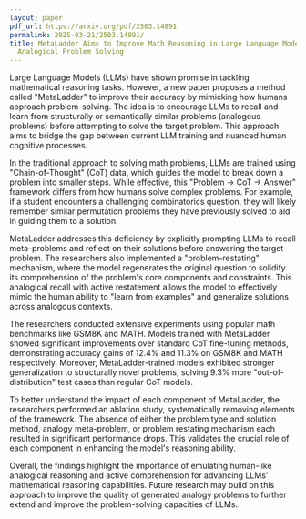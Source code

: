 ```yaml
---
layout: paper
pdf_url: https://arxiv.org/pdf/2503.14891
permalink: 2025-03-21/2503.14891/
title: MetaLadder Aims to Improve Math Reasoning in Large Language Models through
  Analogical Problem Solving
---
```




Large Language Models (LLMs) have shown promise in tackling mathematical reasoning tasks. However, a new paper proposes a method called "MetaLadder" to improve their accuracy by mimicking how humans approach problem-solving. The idea is to encourage LLMs to recall and learn from structurally or semantically similar problems (analogous problems) before attempting to solve the target problem. This approach aims to bridge the gap between current LLM training and nuanced human cognitive processes.

In the traditional approach to solving math problems, LLMs are trained using "Chain-of-Thought" (CoT) data, which guides the model to break down a problem into smaller steps.  While effective, this "Problem -> CoT -> Answer" framework differs from how humans solve complex problems.  For example, if a student encounters a challenging combinatorics question, they will likely remember similar permutation problems they have previously solved to aid in guiding them to a solution.

MetaLadder addresses this deficiency by explicitly prompting LLMs to recall meta-problems and reflect on their solutions before answering the target problem. The researchers also implemented a "problem-restating" mechanism, where the model regenerates the original question to solidify its comprehension of the problem's core components and constraints. This analogical recall with active restatement allows the model to effectively mimic the human ability to "learn from examples" and generalize solutions across analogous contexts.

The researchers conducted extensive experiments using popular math benchmarks like GSM8K and MATH. Models trained with MetaLadder showed significant improvements over standard CoT fine-tuning methods, demonstrating accuracy gains of 12.4% and 11.3% on GSM8K and MATH respectively. Moreover, MetaLadder-trained models exhibited stronger generalization to structurally novel problems, solving 9.3% more "out-of-distribution" test cases than regular CoT models.

To better understand the impact of each component of MetaLadder, the researchers performed an ablation study, systematically removing elements of the framework. The absence of either the problem type and solution method, analogy meta-problem, or problem restating mechanism each resulted in significant performance drops. This validates the crucial role of each component in enhancing the model's reasoning ability.

Overall, the findings highlight the importance of emulating human-like analogical reasoning and active comprehension for advancing LLMs' mathematical reasoning capabilities. Future research may build on this approach to improve the quality of generated analogy problems to further extend and improve the problem-solving capacities of LLMs.